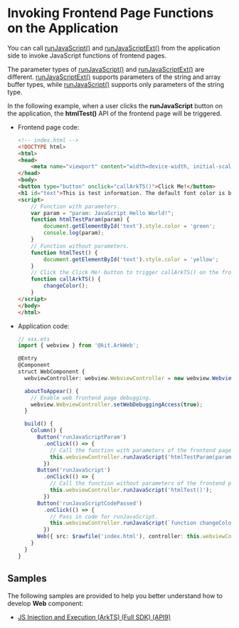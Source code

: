 # Invoking Frontend Page Functions on the Application
<!--Kit: ArkWeb-->
<!--Subsystem: Web-->
<!--Owner: @aohui-->
<!--Designer: @yaomingliu-->
<!--Tester: @ghiker-->
<!--Adviser: @HelloShuo-->

You can call [runJavaScript()](../reference/apis-arkweb/arkts-apis-webview-WebviewController.md#runjavascript) and [runJavaScriptExt()](../reference/apis-arkweb/arkts-apis-webview-WebviewController.md#runjavascriptext10) from the application side to invoke JavaScript functions of frontend pages.

The parameter types of [runJavaScript()](../reference/apis-arkweb/arkts-apis-webview-WebviewController.md#runjavascript) and [runJavaScriptExt()](../reference/apis-arkweb/arkts-apis-webview-WebviewController.md#runjavascriptext10) are different. [runJavaScriptExt()](../reference/apis-arkweb/arkts-apis-webview-WebviewController.md#runjavascriptext10) supports parameters of the string and array buffer types, while [runJavaScript()](../reference/apis-arkweb/arkts-apis-webview-WebviewController.md#runjavascript) supports only parameters of the string type.

In the following example, when a user clicks the **runJavaScript** button on the application, the **htmlTest()** API of the frontend page will be triggered.

- Frontend page code:

  ```html
  <!-- index.html -->
  <!DOCTYPE html>
  <html>
  <head>
      <meta name="viewport" content="width=device-width, initial-scale=1.0">
  </head>
  <body>
  <button type="button" onclick="callArkTS()">Click Me!</button>
  <h1 id="text">This is test information. The default font color is black. After the runJavaScript method is called, the font color is yellow. After the runJavaScriptParam method is called, the font color is green. After the runJavaScriptCodePassed method is called, the font color is red.</h1>
  <script>
      // Function with parameters.
      var param = "param: JavaScript Hello World!";
      function htmlTestParam(param) {
          document.getElementById('text').style.color = 'green';
          console.log(param);
      }
      // Function without parameters.
      function htmlTest() {
          document.getElementById('text').style.color = 'yellow';
      }
      // Click the Click Me! button to trigger callArkTS() on the frontend page to execute the code passed in by JavaScript.
      function callArkTS() {
          changeColor();
      }
  </script>
  </body>
  </html>
  ```


- Application code:

  ```ts
  // xxx.ets
  import { webview } from '@kit.ArkWeb';

  @Entry
  @Component
  struct WebComponent {
    webviewController: webview.WebviewController = new webview.WebviewController();

    aboutToAppear() {
      // Enable web frontend page debugging.
      webview.WebviewController.setWebDebuggingAccess(true);
    }

    build() {
      Column() {
        Button('runJavaScriptParam')
          .onClick(() => {
            // Call the function with parameters of the frontend page.
            this.webviewController.runJavaScript('htmlTestParam(param)');
          })
        Button('runJavaScript')
          .onClick(() => {
            // Call the function without parameters of the frontend page.
            this.webviewController.runJavaScript('htmlTest()');
          })
        Button('runJavaScriptCodePassed')
          .onClick(() => {
            // Pass in code for runJavaScript.
            this.webviewController.runJavaScript(`function changeColor(){document.getElementById('text').style.color = 'red'}`);
          })
        Web({ src: $rawfile('index.html'), controller: this.webviewController })
      }
    }
  }
  ```

## Samples

The following samples are provided to help you better understand how to develop **Web** component:

- [JS Injection and Execution (ArkTS) (Full SDK) (API9)](https://gitcode.com/openharmony/applications_app_samples/tree/master/code/BasicFeature/Web/RunJsInWeb)
